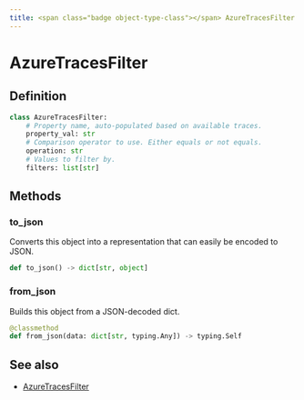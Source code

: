 ```yaml
---
title: <span class="badge object-type-class"></span> AzureTracesFilter
---
```

# <span class="badge object-type-class"></span> AzureTracesFilter

## Definition

```python
class AzureTracesFilter:
    # Property name, auto-populated based on available traces.
    property_val: str
    # Comparison operator to use. Either equals or not equals.
    operation: str
    # Values to filter by.
    filters: list[str]
```
## Methods

### <span class="badge object-method"></span> to_json

Converts this object into a representation that can easily be encoded to JSON.

```python
def to_json() -> dict[str, object]
```

### <span class="badge object-method"></span> from_json

Builds this object from a JSON-decoded dict.

```python
@classmethod
def from_json(data: dict[str, typing.Any]) -> typing.Self
```

## See also

 * <span class="badge builder"></span> [AzureTracesFilter](./builder-AzureTracesFilter.md)
